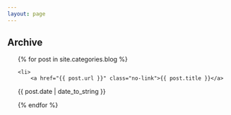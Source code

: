 ```yaml
---
layout: page
---
```



<h2> Archive </h2>

<ul>
{% for post in site.categories.blog %}


    <li>
        <a href="{{ post.url }}" class="no-link">{{ post.title }}</a>

  <div class="entry-date"> {{ post.date | date_to_string }}</div>
    </li>

{% endfor %}

</ul>

